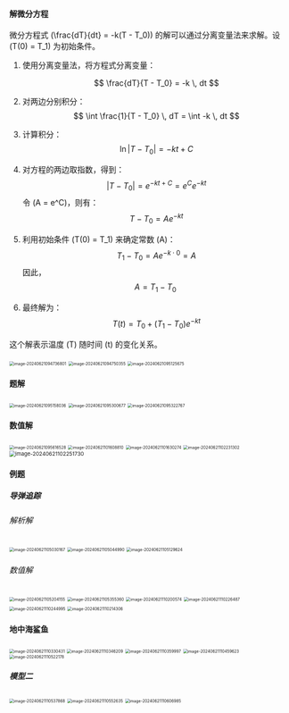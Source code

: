 #### 解微分方程

微分方程式 \(\frac{dT}{dt} = -k(T - T_0)\) 的解可以通过分离变量法来求解。设 \(T(0) = T_1\) 为初始条件。

1. 使用分离变量法，将方程式分离变量：
   
   $$
   \frac{dT}{T - T_0} = -k \, dt
   $$
   
2. 对两边分别积分：
   $$
   \int \frac{1}{T - T_0} \, dT = \int -k \, dt
   $$
   
   
3. 计算积分：
   $$
   \ln|T - T_0| = -kt + C
   $$
   
4. 对方程的两边取指数，得到：
   $$
   |T - T_0| = e^{-kt + C} = e^C e^{-kt}
   $$
   令 \(A = e^C\)，则有：
   $$
   T - T_0 = A e^{-kt}
   $$
   
   
5. 利用初始条件 \(T(0) = T_1\) 来确定常数 \(A\)：
   $$
   T_1 - T_0 = A e^{-k \cdot 0} = A
   $$
   因此，
   $$
   A = T_1 - T_0\
   $$
   
6. 最终解为：
   $$
   T(t) = T_0 + (T_1 - T_0)e^{-kt}
   $$

这个解表示温度 \(T\) 随时间 \(t\) 的变化关系。

<img src="C:/Users/%E6%9D%8E%E7%A6%B9%E4%BD%B3/AppData/Roaming/Typora/typora-user-images/image-20240621094736801.png" alt="image-20240621094736801" style="zoom:50%;" />

<img src="C:/Users/%E6%9D%8E%E7%A6%B9%E4%BD%B3/AppData/Roaming/Typora/typora-user-images/image-20240621094750355.png" alt="image-20240621094750355" style="zoom:50%;" />

<img src="C:/Users/%E6%9D%8E%E7%A6%B9%E4%BD%B3/AppData/Roaming/Typora/typora-user-images/image-20240621095125675.png" alt="image-20240621095125675" style="zoom:50%;" />

#### 题解

<img src="C:/Users/%E6%9D%8E%E7%A6%B9%E4%BD%B3/AppData/Roaming/Typora/typora-user-images/image-20240621095158036.png" alt="image-20240621095158036" style="zoom:50%;" />

<img src="C:/Users/%E6%9D%8E%E7%A6%B9%E4%BD%B3/AppData/Roaming/Typora/typora-user-images/image-20240621095300677.png" alt="image-20240621095300677" style="zoom:50%;" />

<img src="C:/Users/%E6%9D%8E%E7%A6%B9%E4%BD%B3/AppData/Roaming/Typora/typora-user-images/image-20240621095322767.png" alt="image-20240621095322767" style="zoom:50%;" />

#### 数值解

<img src="C:/Users/%E6%9D%8E%E7%A6%B9%E4%BD%B3/AppData/Roaming/Typora/typora-user-images/image-20240621095616528.png" alt="image-20240621095616528" style="zoom:50%;" />

<img src="C:/Users/%E6%9D%8E%E7%A6%B9%E4%BD%B3/AppData/Roaming/Typora/typora-user-images/image-20240621101608810.png" alt="image-20240621101608810" style="zoom:50%;" />

<img src="C:/Users/%E6%9D%8E%E7%A6%B9%E4%BD%B3/AppData/Roaming/Typora/typora-user-images/image-20240621101630274.png" alt="image-20240621101630274" style="zoom:50%;" />

<img src="C:/Users/%E6%9D%8E%E7%A6%B9%E4%BD%B3/AppData/Roaming/Typora/typora-user-images/image-20240621102231302.png" alt="image-20240621102231302" style="zoom:50%;" />

<img src="C:/Users/%E6%9D%8E%E7%A6%B9%E4%BD%B3/AppData/Roaming/Typora/typora-user-images/image-20240621102251730.png" alt="image-20240621102251730" style="zoom:67%;" />

#### 例题

##### 导弹追踪

###### 解析解

<img src="C:/Users/%E6%9D%8E%E7%A6%B9%E4%BD%B3/AppData/Roaming/Typora/typora-user-images/image-20240621105030167.png" alt="image-20240621105030167" style="zoom:50%;" />

<img src="C:/Users/%E6%9D%8E%E7%A6%B9%E4%BD%B3/AppData/Roaming/Typora/typora-user-images/image-20240621105044990.png" alt="image-20240621105044990" style="zoom:50%;" />

<img src="C:/Users/%E6%9D%8E%E7%A6%B9%E4%BD%B3/AppData/Roaming/Typora/typora-user-images/image-20240621105129624.png" alt="image-20240621105129624" style="zoom:50%;" />

###### 数值解

<img src="C:/Users/%E6%9D%8E%E7%A6%B9%E4%BD%B3/AppData/Roaming/Typora/typora-user-images/image-20240621105204155.png" alt="image-20240621105204155" style="zoom:50%;" />

<img src="C:/Users/%E6%9D%8E%E7%A6%B9%E4%BD%B3/AppData/Roaming/Typora/typora-user-images/image-20240621105355360.png" alt="image-20240621105355360" style="zoom:50%;" />

<img src="C:/Users/%E6%9D%8E%E7%A6%B9%E4%BD%B3/AppData/Roaming/Typora/typora-user-images/image-20240621110200574.png" alt="image-20240621110200574" style="zoom:50%;" />

<img src="C:/Users/%E6%9D%8E%E7%A6%B9%E4%BD%B3/AppData/Roaming/Typora/typora-user-images/image-20240621110226487.png" alt="image-20240621110226487" style="zoom:50%;" />

<img src="C:/Users/%E6%9D%8E%E7%A6%B9%E4%BD%B3/AppData/Roaming/Typora/typora-user-images/image-20240621110244995.png" alt="image-20240621110244995" style="zoom:50%;" />

<img src="C:/Users/%E6%9D%8E%E7%A6%B9%E4%BD%B3/AppData/Roaming/Typora/typora-user-images/image-20240621110214306.png" alt="image-20240621110214306" style="zoom:50%;" />

#### 地中海鲨鱼

<img src="C:/Users/%E6%9D%8E%E7%A6%B9%E4%BD%B3/AppData/Roaming/Typora/typora-user-images/image-20240621110330431.png" alt="image-20240621110330431" style="zoom:50%;" />

<img src="C:/Users/%E6%9D%8E%E7%A6%B9%E4%BD%B3/AppData/Roaming/Typora/typora-user-images/image-20240621110346209.png" alt="image-20240621110346209" style="zoom:50%;" />

<img src="C:/Users/%E6%9D%8E%E7%A6%B9%E4%BD%B3/AppData/Roaming/Typora/typora-user-images/image-20240621110359997.png" alt="image-20240621110359997" style="zoom:50%;" />

<img src="C:/Users/%E6%9D%8E%E7%A6%B9%E4%BD%B3/AppData/Roaming/Typora/typora-user-images/image-20240621110459623.png" alt="image-20240621110459623" style="zoom:50%;" />

<img src="C:/Users/%E6%9D%8E%E7%A6%B9%E4%BD%B3/AppData/Roaming/Typora/typora-user-images/image-20240621110522178.png" alt="image-20240621110522178" style="zoom:50%;" />

##### 模型二

<img src="C:/Users/%E6%9D%8E%E7%A6%B9%E4%BD%B3/AppData/Roaming/Typora/typora-user-images/image-20240621110537868.png" alt="image-20240621110537868" style="zoom:50%;" />

<img src="C:/Users/%E6%9D%8E%E7%A6%B9%E4%BD%B3/AppData/Roaming/Typora/typora-user-images/image-20240621110552635.png" alt="image-20240621110552635" style="zoom:50%;" />

<img src="C:/Users/%E6%9D%8E%E7%A6%B9%E4%BD%B3/AppData/Roaming/Typora/typora-user-images/image-20240621110606985.png" alt="image-20240621110606985" style="zoom:50%;" />